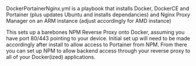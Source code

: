DockerPortainerNginx.yml is a playbook that installs Docker, DockerCE and Portainer (plus updates Ubuntu and installs dependancies) and Nginx Proxy Manager on an ARM instance (adjust accordingly for AMD instance)

This sets up a barebones NPM Reverse Proxy onto Docker, assuming you have port 80/443 pointing to your device. Initial set up will need to be made accordingly after install to allow access to Portainer from NPM. From there you can set up NPM to allow backend access through your reverse proxy to all of your Docker(ized) applications.